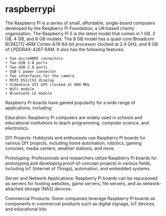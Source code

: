 # raspberrypi
The Raspberry Pi is a series of small, affordable, single-board computers developed by the Raspberry Pi Foundation, a UK-based charity organization.
The Raspberry Pi 5 is the latest model that comes in 1 GB, 2 GB, 4 GB, and 8 GB models. The 8 GB model has a quad-core Broadcom BCM2712 ARM Cortex-A76 64-bit processor clocked at 2.4 GHz, and 8 GB of LPDDR4X-4267 RAM. It also has the following features:

    • Two microHDMI connectors
    • Two USB 3.0 ports
    • Two USB 2.0 ports
    • USB C power connector
    • Two interfaces for the camera
    • MIPI DSI/CSI display
    • VideoCore VII GPU clocked at 800 MHz
    • WiFi module
    • Bluetooth LE module

Raspberry Pi boards have gained popularity for a wide range of applications, including:

Education: Raspberry Pi computers are widely used in schools and educational institutions to teach programming, computer science, and electronics.

DIY Projects: Hobbyists and enthusiasts use Raspberry Pi boards for various DIY projects, including home automation, robotics, gaming consoles, media centers, weather stations, and more.

Prototyping: Professionals and researchers utilize Raspberry Pi boards for prototyping and developing proof-of-concept projects in various fields, including IoT (Internet of Things), automation, and embedded systems.

Server and Network Applications: Raspberry Pi boards can be repurposed as servers for hosting websites, game servers, file servers, and as network-attached storage (NAS) devices.

Commercial Products: Some companies leverage Raspberry Pi boards as components in commercial products such as digital signage, IoT devices, and educational kits.

